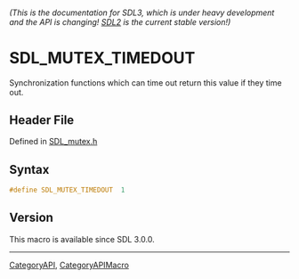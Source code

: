 ###### (This is the documentation for SDL3, which is under heavy development and the API is changing! [SDL2](https://wiki.libsdl.org/SDL2/) is the current stable version!)
# SDL_MUTEX_TIMEDOUT

Synchronization functions which can time out return this value if they time out.

## Header File

Defined in [SDL_mutex.h](https://github.com/libsdl-org/SDL/blob/main/include/SDL3/SDL_mutex.h)

## Syntax

```c
#define SDL_MUTEX_TIMEDOUT  1
```

## Version

This macro is available since SDL 3.0.0.

----
[CategoryAPI](CategoryAPI), [CategoryAPIMacro](CategoryAPIMacro)

